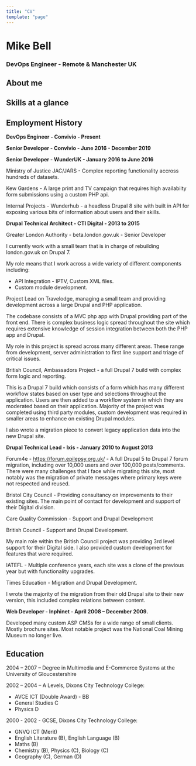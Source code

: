 ```yaml
---
title: "CV"
template: "page"
---
```


# Mike Bell
### DevOps Engineer - Remote & Manchester UK

## About me

## Skills at a glance

## Employment History

**DevOps Engineer - Convivio - Present**

**Senior Developer - Convivio - June 2016 - December 2019**

**Senior Developer - WunderUK - January 2016 to June 2016**

Ministry of Justice JAC/JARS - Complex reporting functionality accross hundreds of datasets.

Kew Gardens - A large print and TV campaign that requires high availabiity form submissions using a custom PHP api.

Internal Projects - Wunderhub - a headless Drupal 8 site with built in API for exposing various bits of information about users and their skills.

**Drupal Technical Architect - CTI Digital - 2013 to 2015**

Greater London Authority - beta.london.gov.uk - Senior Developer

I currently work with a small team that is in charge of rebuilding london.gov.uk on Drupal 7.

My role means that I work across a wide variety of different components including:

* API Integration - IPTV, Custom XML files.
* Custom module development.

Project Lead on Travelodge, managing a small team and providing development across a large Drupal and PHP application.

The codebase consists of a MVC php app with Drupal providing part of the front end. There is complex business logic spread throughout the site which requires extensive knowledge of session integration between both the PHP app and Drupal.

My role in this project is spread across many different areas. These range from development, server administration to first line support and triage of critical issues.

British Council, Ambassadors Project - a full Drupal 7 build with complex form logic and reporting.

This is a Drupal 7 build which consists of a form which has many different workflow states based on user type and selections throughout the application. Users are then added to a workflow system in which they are moderated based on their application. Majority of the project was completed using third party modules, custom development was required in smaller areas to enhance on existing Drupal modules.

I also wrote a migration piece to convert legacy application data into the new Drupal site.

**Drupal Technical Lead - Ixis - January 2010 to August 2013**

Forum4e - https://forum.epilepsy.org.uk/ - A full Drupal 5 to Drupal 7 forum migration, including over 10,000 users and over 100,000 posts/comments. There were many challenges that I face while migrating this site, most notably was the migration of private messages where primary keys were not respected and reused.

Bristol City Council - Providing consultancy on improvements to their existing sites. The main point of contact for development and support of their Digital division.

Care Quality Commission - Support and Drupal Development

British Council - Support and Drupal Development.

My main role within the British Council project was providing 3rd level support for their Digital side. I also provided custom development for features that were required.

IATEFL - Multiple conference years, each site was a clone of the previous year but with functionality upgrades.

Times Education - Migration and Drupal Development.

I wrote the majority of the migration from their old Drupal site to their new version, this included complex relations between content.

**Web Developer - Inphinet - April 2008 – December 2009.**

Developed many custom ASP CMSs for a wide range of small clients. Mostly brochure sites. Most notable project was the National Coal Mining Museum no longer live.

## Education

2004 – 2007 – Degree in Multimedia and E-Commerce Systems at the University of Gloucestershire

2002 – 2004 – A Levels, Dixons City Technology College:

* AVCE ICT (Double Award) - BB
* General Studies C
* Physics D

2000 - 2002 - GCSE, Dixons City Technology College:

* GNVQ ICT (Merit)
* English Literature (B), English Language (B)
* Maths (B)
* Chemistry (B), Physics (C), Biology (C)
* Geography (C), German (D)
